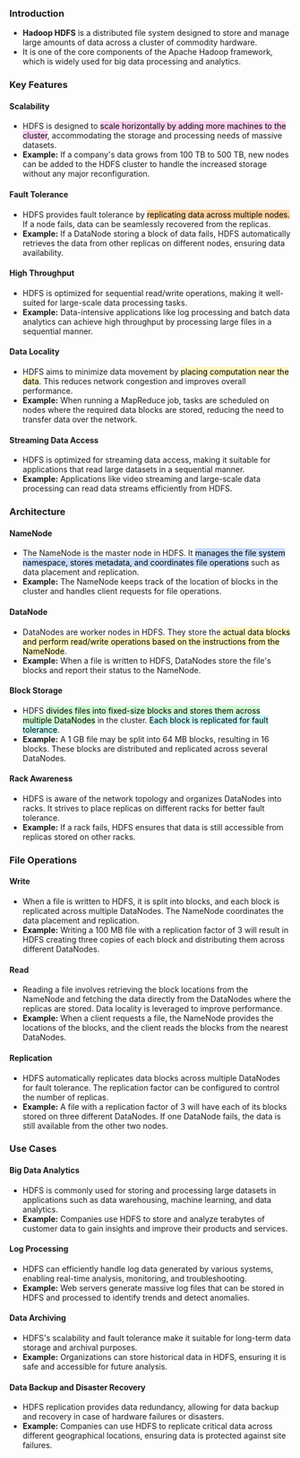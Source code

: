 ### Introduction
- **Hadoop HDFS** is a distributed file system designed to store and manage large amounts of data across a cluster of commodity hardware.
- It is one of the core components of the Apache Hadoop framework, which is widely used for big data processing and analytics.

### Key Features

#### Scalability
- HDFS is designed to <mark style="background: #FFB8EBA6;">scale horizontally by adding more machines to the cluster</mark>, accommodating the storage and processing needs of massive datasets.
- **Example:** If a company's data grows from 100 TB to 500 TB, new nodes can be added to the HDFS cluster to handle the increased storage without any major reconfiguration.

#### Fault Tolerance
- HDFS provides fault tolerance by <mark style="background: #FFB86CA6;">replicating data across multiple nodes.</mark> If a node fails, data can be seamlessly recovered from the replicas.
- **Example:** If a DataNode storing a block of data fails, HDFS automatically retrieves the data from other replicas on different nodes, ensuring data availability.

#### High Throughput
- HDFS is optimized for sequential read/write operations, making it well-suited for large-scale data processing tasks.
- **Example:** Data-intensive applications like log processing and batch data analytics can achieve high throughput by processing large files in a sequential manner.

#### Data Locality
- HDFS aims to minimize data movement by <mark style="background: #FFF3A3A6;">placing computation near the data</mark>. This reduces network congestion and improves overall performance.
- **Example:** When running a MapReduce job, tasks are scheduled on nodes where the required data blocks are stored, reducing the need to transfer data over the network.

#### Streaming Data Access
- HDFS is optimized for streaming data access, making it suitable for applications that read large datasets in a sequential manner.
- **Example:** Applications like video streaming and large-scale data processing can read data streams efficiently from HDFS.

### Architecture

#### NameNode
- The NameNode is the master node in HDFS. It <mark style="background: #ADCCFFA6;">manages the file system namespace, stores metadata, and coordinates file operations</mark> such as data placement and replication.
- **Example:** The NameNode keeps track of the location of blocks in the cluster and handles client requests for file operations.

#### DataNode
- DataNodes are worker nodes in HDFS. They store the<mark style="background: #FFF3A3A6;"> actual data blocks and perform read/write operations based on the instructions from the NameNode</mark>.
- **Example:** When a file is written to HDFS, DataNodes store the file's blocks and report their status to the NameNode.

#### Block Storage
- HDFS <mark style="background: #BBFABBA6;">divides files into fixed-size blocks and stores them across multiple DataNodes</mark> in the cluster. <mark style="background: #ABF7F7A6;">Each block is replicated for fault tolerance</mark>.
- **Example:** A 1 GB file may be split into 64 MB blocks, resulting in 16 blocks. These blocks are distributed and replicated across several DataNodes.

#### Rack Awareness
- HDFS is aware of the network topology and organizes DataNodes into racks. It strives to place replicas on different racks for better fault tolerance.
- **Example:** If a rack fails, HDFS ensures that data is still accessible from replicas stored on other racks.

### File Operations

#### Write
- When a file is written to HDFS, it is split into blocks, and each block is replicated across multiple DataNodes. The NameNode coordinates the data placement and replication.
- **Example:** Writing a 100 MB file with a replication factor of 3 will result in HDFS creating three copies of each block and distributing them across different DataNodes.

#### Read
- Reading a file involves retrieving the block locations from the NameNode and fetching the data directly from the DataNodes where the replicas are stored. Data locality is leveraged to improve performance.
- **Example:** When a client requests a file, the NameNode provides the locations of the blocks, and the client reads the blocks from the nearest DataNodes.

#### Replication
- HDFS automatically replicates data blocks across multiple DataNodes for fault tolerance. The replication factor can be configured to control the number of replicas.
- **Example:** A file with a replication factor of 3 will have each of its blocks stored on three different DataNodes. If one DataNode fails, the data is still available from the other two nodes.

### Use Cases

#### Big Data Analytics
- HDFS is commonly used for storing and processing large datasets in applications such as data warehousing, machine learning, and data analytics.
- **Example:** Companies use HDFS to store and analyze terabytes of customer data to gain insights and improve their products and services.

#### Log Processing
- HDFS can efficiently handle log data generated by various systems, enabling real-time analysis, monitoring, and troubleshooting.
- **Example:** Web servers generate massive log files that can be stored in HDFS and processed to identify trends and detect anomalies.

#### Data Archiving
- HDFS's scalability and fault tolerance make it suitable for long-term data storage and archival purposes.
- **Example:** Organizations can store historical data in HDFS, ensuring it is safe and accessible for future analysis.

#### Data Backup and Disaster Recovery
- HDFS replication provides data redundancy, allowing for data backup and recovery in case of hardware failures or disasters.
- **Example:** Companies can use HDFS to replicate critical data across different geographical locations, ensuring data is protected against site failures.

